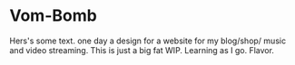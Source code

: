 # Vom-Bomb

Hers's some text. one day a design for a website for my blog/shop/ music and video streaming. This is just a big fat WIP. Learning as I go. Flavor.
